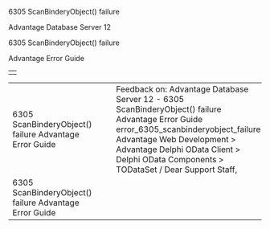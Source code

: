 6305 ScanBinderyObject() failure




Advantage Database Server 12  

6305 ScanBinderyObject() failure

Advantage Error Guide

|  |
| --- |
|  |

|  |  |  |  |  |
| --- | --- | --- | --- | --- |
| 6305 ScanBinderyObject() failure  Advantage Error Guide |  |  | Feedback on: Advantage Database Server 12 - 6305 ScanBinderyObject() failure Advantage Error Guide error\_6305\_scanbinderyobject\_failure Advantage Web Development > Advantage Delphi OData Client > Delphi OData Components > TODataSet / Dear Support Staff, |  |
| 6305 ScanBinderyObject() failure  Advantage Error Guide |  |  |  |  |